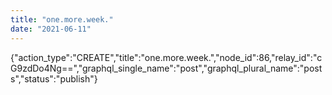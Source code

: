 ```yaml
---
title: "one.more.week."
date: "2021-06-11"
---
```


{"action\_type":"CREATE","title":"one.more.week.","node\_id":86,"relay\_id":"cG9zdDo4Ng==","graphql\_single\_name":"post","graphql\_plural\_name":"posts","status":"publish"}
